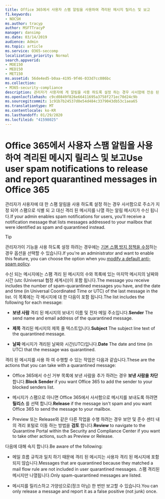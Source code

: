 ```yaml
---
title: Office 365에서 사용자 스팸 알림을 사용하여 격리된 메시지 릴리스 및 보고
f1.keywords:
- NOCSH
ms.author: tracyp
author: MSFTTracyP
manager: dansimp
ms.date: 03/14/2019
audience: Admin
ms.topic: article
ms.service: O365-seccomp
localization_priority: Normal
search.appverid:
- MOE150
- MED150
- MET150
ms.assetid: 56de4ed5-b0aa-4195-9f46-033d7cc086bc
ms.collection:
- M365-security-compliance
description: 관리자가 사용자에 게 알림을 사용 하도록 설정 하는 경우 사서함에 전송 된 메시지를 스팸, 대량 또는 피싱 메시지로 식별 하는 알림 메시지가 표시 됩니다. 알림을 받은 후에는 메시지를 해제 하거나 보고할 수 있습니다.
ms.openlocfilehash: c9cd0849f826e66411695a3758f271ec70d24c9b
ms.sourcegitcommit: 1c91b7b24537d0e54d484c3379043db53c1aea65
ms.translationtype: MT
ms.contentlocale: ko-KR
ms.lasthandoff: 01/29/2020
ms.locfileid: "41598025"
---
```

# <a name="use-user-spam-notifications-to-release-and-report-quarantined-messages-in-office-365"></a><span data-ttu-id="e72d9-104">Office 365에서 사용자 스팸 알림을 사용하여 격리된 메시지 릴리스 및 보고</span><span class="sxs-lookup"><span data-stu-id="e72d9-104">Use user spam notifications to release and report quarantined messages in Office 365</span></span>

<span data-ttu-id="e72d9-105">관리자가 사용자에 대 한 스팸 알림을 사용 하도록 설정 하는 경우 사서함으로 주소가 지정 되어 스팸으로 식별 되 고 대신 격리 된 메시지를 나열 하는 알림 메시지가 수신 됩니다.</span><span class="sxs-lookup"><span data-stu-id="e72d9-105">If your admin enables spam notifications for users, you'll receive a notification message that lists messages addressed to your mailbox that were identified as spam and quarantined instead.</span></span>

> [!TIP]
> <span data-ttu-id="e72d9-106">관리자가이 기능을 사용 하도록 설정 하려는 경우에는 [기본 스팸 방지 정책을 수정](configure-your-spam-filter-policies.md)하는 경우 옵션을 선택할 수 있습니다.</span><span class="sxs-lookup"><span data-stu-id="e72d9-106">If you're an administrator and want to enable this feature, you can choose the option when you [modify a default anti-spam policy](configure-your-spam-filter-policies.md).</span></span>

<span data-ttu-id="e72d9-107">수신 되는 메시지에는 스팸 격리 된 메시지의 수와 목록에 있는 마지막 메시지의 날짜와 시간 (utc (Universal 협정 세계시))이 포함 됩니다.</span><span class="sxs-lookup"><span data-stu-id="e72d9-107">The message you receive includes the number of spam-quarantined messages you have, and the date and time (in Universal Coordinated Time or UTC) of the last message in the list.</span></span> <span data-ttu-id="e72d9-108">이 목록에는 각 메시지에 대 한 다음이 포함 됩니다.</span><span class="sxs-lookup"><span data-stu-id="e72d9-108">The list includes the following for each message:</span></span>

- <span data-ttu-id="e72d9-109">**보낸 사람** 격리 된 메시지의 보내기 이름 및 전자 메일 주소입니다.</span><span class="sxs-lookup"><span data-stu-id="e72d9-109">**Sender** The send name and email address of the quarantined message.</span></span>

- <span data-ttu-id="e72d9-110">**제목** 격리된 메시지의 제목 줄 텍스트입니다.</span><span class="sxs-lookup"><span data-stu-id="e72d9-110">**Subject** The subject line text of the quarantined message.</span></span>

- <span data-ttu-id="e72d9-111">**날짜** 메시지가 격리된 날짜와 시간(UTC)입니다.</span><span class="sxs-lookup"><span data-stu-id="e72d9-111">**Date** The date and time (in UTC) that the message was quarantined.</span></span>

<span data-ttu-id="e72d9-112">격리 된 메시지를 사용 하 여 수행할 수 있는 작업은 다음과 같습니다.</span><span class="sxs-lookup"><span data-stu-id="e72d9-112">These are the actions that you can take with a quarantined message:</span></span>

- <span data-ttu-id="e72d9-113">Office 365에서 수신 거부 목록에 보낸 사람을 추가 하려는 경우 **보낸 사람을 차단** 합니다.</span><span class="sxs-lookup"><span data-stu-id="e72d9-113">**Block Sender** if you want Office 365 to add the sender to your blocked senders list.</span></span>

- <span data-ttu-id="e72d9-114">메시지가 스팸으로 아니면 Office 365에서 사서함으로 메시지를 보내도록 하려면 **릴리스** 를 선택 합니다.</span><span class="sxs-lookup"><span data-stu-id="e72d9-114">**Release** if the message isn't spam and you want Office 365 to send the message to your mailbox.</span></span>

- <span data-ttu-id="e72d9-115">Preview 또는 Release와 같은 다른 작업을 수행 하려는 경우 보안 및 준수 센터 내의 격리 포털로 이동 하는 방법을 **검토** 합니다.</span><span class="sxs-lookup"><span data-stu-id="e72d9-115">**Review** to navigate to the Quarantine Portal within the Security and Compliance Center if you want to take other actions, such as Preview or Release.</span></span>

<span data-ttu-id="e72d9-116">다음에 대해 숙지 합니다.</span><span class="sxs-lookup"><span data-stu-id="e72d9-116">Be aware of the following:</span></span>

- <span data-ttu-id="e72d9-117">메일 흐름 규칙과 일치 하기 때문에 격리 된 메시지는 사용자 격리 된 메시지에 포함 되지 않습니다.</span><span class="sxs-lookup"><span data-stu-id="e72d9-117">Messages that are quarantined because they matched a mail flow rule are not included in user quarantined messages.</span></span> <span data-ttu-id="e72d9-118">스팸 격리된 메시지만 나열됩니다.</span><span class="sxs-lookup"><span data-stu-id="e72d9-118">Only spam-quarantined messages are listed.</span></span>

- <span data-ttu-id="e72d9-119">메시지를 릴리스하고 가양성으로(정크 아님) 한 번만 보고할 수 있습니다.</span><span class="sxs-lookup"><span data-stu-id="e72d9-119">You can only release a message and report it as a false positive (not junk) once.</span></span>
